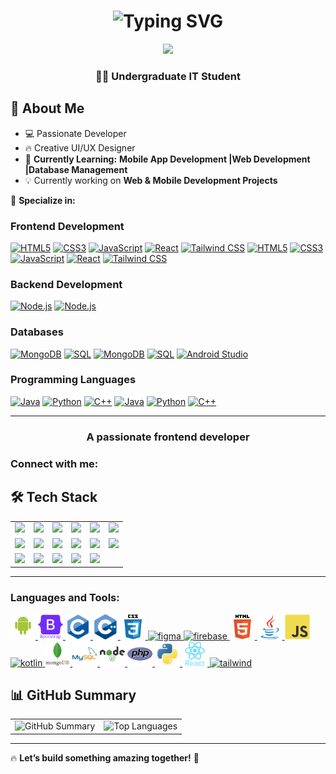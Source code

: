 <h1 align="center">
  <img src="https://readme-typing-svg.demolab.com?font=Fira+Code&weight=1000&size=28&duration=8000&pause=1000&color=FFFFFF&center=true&vCenter=true&random=false&width=600&lines=Hi+%F0%9F%91%8B+I'm+Chathurya+Dissanayake;" alt="Typing SVG" />
</h1>

<p align="center" ><img  src = "https://github.com/7oSkaaa/7oSkaaa/blob/main/Images/about_me.gif?raw=true" width = 100px></p>
<h3 align="center">🧑‍🎓 Undergraduate IT Student </h3>

## 🌟 About Me 

- 💻 Passionate Developer  
- 🔥 Creative UI/UX Designer 
- 🌱 **Currently Learning:** **Mobile App Development |Web Development |Database Management** 
- 💡 Currently working on **Web & Mobile Development Projects**


🔹 **Specialize in:** 
### Frontend Development
[![HTML5](https://img.shields.io/badge/-HTML5-E34F26?style=flat-square&logo=html5&logoColor=white)]()
[![CSS3](https://img.shields.io/badge/-CSS3-1572B6?style=flat-square&logo=css3&logoColor=white)]()
[![JavaScript](https://img.shields.io/badge/-JavaScript-F7DF1E?style=flat-square&logo=javascript&logoColor=black)]()
[![React](https://img.shields.io/badge/-React-61DAFB?style=flat-square&logo=react&logoColor=black)]()
[![Tailwind CSS](https://img.shields.io/badge/-Tailwind_CSS-38B2AC?style=flat-square&logo=tailwind-css&logoColor=white)]()
[![HTML5](https://img.shields.io/badge/-HTML5-E34F26?style=flat-square&logo=html5&logoColor=white)](https://developer.mozilla.org/en-US/docs/Web/HTML)
[![CSS3](https://img.shields.io/badge/-CSS3-1572B6?style=flat-square&logo=css3&logoColor=white)](https://developer.mozilla.org/en-US/docs/Web/CSS)
[![JavaScript](https://img.shields.io/badge/-JavaScript-F7DF1E?style=flat-square&logo=javascript&logoColor=black)](https://developer.mozilla.org/en-US/docs/Web/JavaScript)
[![React](https://img.shields.io/badge/-React-61DAFB?style=flat-square&logo=react&logoColor=black)](https://reactjs.org/)
[![Tailwind CSS](https://img.shields.io/badge/-Tailwind_CSS-38B2AC?style=flat-square&logo=tailwind-css&logoColor=white)](https://tailwindcss.com/)

### Backend Development 
[![Node.js](https://img.shields.io/badge/-Node.js-339933?style=flat-square&logo=node.js&logoColor=white)]()
[![Node.js](https://img.shields.io/badge/-Node.js-339933?style=flat-square&logo=node.js&logoColor=white)](https://nodejs.org/)


### Databases
[![MongoDB](https://img.shields.io/badge/-MongoDB-47A248?style=flat-square&logo=mongodb&logoColor=white)]()
[![SQL](https://img.shields.io/badge/-SQL-4479A1?style=flat-square&logo=mysql&logoColor=white)]()
[![MongoDB](https://img.shields.io/badge/-MongoDB-47A248?style=flat-square&logo=mongodb&logoColor=white)](https://www.mongodb.com/)
[![SQL](https://img.shields.io/badge/-SQL-4479A1?style=flat-square&logo=mysql&logoColor=white)](https://www.mysql.com/) 
[![Android Studio](https://skillicons.dev/icons?i=androidstudio&theme=dark)](https://developer.android.com/studio)



### Programming Languages
[![Java](https://img.shields.io/badge/-Java-007396?style=flat-square&logo=java&logoColor=white)]()
[![Python](https://img.shields.io/badge/-Python-3776AB?style=flat-square&logo=python&logoColor=white)]()
[![C++](https://img.shields.io/badge/-C++-00599C?style=flat-square&logo=c%2B%2B&logoColor=white)]()
[![Java](https://img.shields.io/badge/-Java-007396?style=flat-square&logo=java&logoColor=white)](https://www.java.com/)
[![Python](https://img.shields.io/badge/-Python-3776AB?style=flat-square&logo=python&logoColor=white)](https://www.python.org/)
[![C++](https://img.shields.io/badge/-C++-00599C?style=flat-square&logo=c%2B%2B&logoColor=white)](https://isocpp.org/)

---
<h3 align="center">A passionate frontend developer</h3>

<h3 align="left">Connect with me:</h3>
<p align="left">
</p>

## 🛠️ Tech Stack  

<table align="center">
  <tr>
    <td align="center"><img src="https://skillicons.dev/icons?i=python&theme=dark" width="50"></td>
    <td align="center"><img src="https://skillicons.dev/icons?i=java&theme=dark" width="50"></td>
    <td align="center"><img src="https://skillicons.dev/icons?i=kotlin&theme=dark" width="50"></td>
    <td align="center"><img src="https://skillicons.dev/icons?i=react&theme=dark" width="50"></td>
    <td align="center"><img src="https://skillicons.dev/icons?i=vite&theme=dark" width="50"></td>
    <td align="center"><img src="https://skillicons.dev/icons?i=nodejs&theme=dark" width="50"></td>
  </tr>
  <tr>
    <td align="center"><img src="https://skillicons.dev/icons?i=js&theme=dark" width="50"></td>
    <td align="center"><img src="https://skillicons.dev/icons?i=figma&theme=dark" width="50"></td>
    <td align="center"><img src="https://skillicons.dev/icons?i=html&theme=dark" width="50"></td>
    <td align="center"><img src="https://skillicons.dev/icons?i=css&theme=dark" width="50"></td>
    <td align="center"><img src="https://skillicons.dev/icons?i=tailwind&theme=dark" width="50"></td>
    <td align="center"><img src="https://skillicons.dev/icons?i=php&theme=dark" width="50"></td>
  </tr>
  <tr>
    <td align="center"><img src="https://skillicons.dev/icons?i=mysql&theme=dark" width="50"></td>
    <td align="center"><img src="https://skillicons.dev/icons?i=github&theme=dark" width="50"></td>
   </td>
    <td align="center"><img src="https://skillicons.dev/icons?i=googlecloud&theme=dark" width="50"></td>
    <td align="center"><img src="https://skillicons.dev/icons?i=postman&theme=dark" width="50"></td>
    <td align="center"><img src="https://skillicons.dev/icons?i=mongodb&theme=dark" width="50"></td>
  </tr>
</table>




---



<h3 align="left">Languages and Tools:</h3>
<p align="left"> <a href="https://developer.android.com" target="_blank" rel="noreferrer"> <img src="https://raw.githubusercontent.com/devicons/devicon/master/icons/android/android-original-wordmark.svg" alt="android" width="40" height="40"/> </a> <a href="https://getbootstrap.com" target="_blank" rel="noreferrer"> <img src="https://raw.githubusercontent.com/devicons/devicon/master/icons/bootstrap/bootstrap-plain-wordmark.svg" alt="bootstrap" width="40" height="40"/> </a> <a href="https://www.cprogramming.com/" target="_blank" rel="noreferrer"> <img src="https://raw.githubusercontent.com/devicons/devicon/master/icons/c/c-original.svg" alt="c" width="40" height="40"/> </a> <a href="https://www.w3schools.com/cpp/" target="_blank" rel="noreferrer"> <img src="https://raw.githubusercontent.com/devicons/devicon/master/icons/cplusplus/cplusplus-original.svg" alt="cplusplus" width="40" height="40"/> </a> <a href="https://www.w3schools.com/css/" target="_blank" rel="noreferrer"> <img src="https://raw.githubusercontent.com/devicons/devicon/master/icons/css3/css3-original-wordmark.svg" alt="css3" width="40" height="40"/> </a> <a href="https://www.figma.com/" target="_blank" rel="noreferrer"> <img src="https://www.vectorlogo.zone/logos/figma/figma-icon.svg" alt="figma" width="40" height="40"/> </a> <a href="https://firebase.google.com/" target="_blank" rel="noreferrer"> <img src="https://www.vectorlogo.zone/logos/firebase/firebase-icon.svg" alt="firebase" width="40" height="40"/> </a> <a href="https://www.w3.org/html/" target="_blank" rel="noreferrer"> <img src="https://raw.githubusercontent.com/devicons/devicon/master/icons/html5/html5-original-wordmark.svg" alt="html5" width="40" height="40"/> </a> <a href="https://www.java.com" target="_blank" rel="noreferrer"> <img src="https://raw.githubusercontent.com/devicons/devicon/master/icons/java/java-original.svg" alt="java" width="40" height="40"/> </a> <a href="https://developer.mozilla.org/en-US/docs/Web/JavaScript" target="_blank" rel="noreferrer"> <img src="https://raw.githubusercontent.com/devicons/devicon/master/icons/javascript/javascript-original.svg" alt="javascript" width="40" height="40"/> </a> <a href="https://kotlinlang.org" target="_blank" rel="noreferrer"> <img src="https://www.vectorlogo.zone/logos/kotlinlang/kotlinlang-icon.svg" alt="kotlin" width="40" height="40"/> </a> <a href="https://www.mongodb.com/" target="_blank" rel="noreferrer"> <img src="https://raw.githubusercontent.com/devicons/devicon/master/icons/mongodb/mongodb-original-wordmark.svg" alt="mongodb" width="40" height="40"/> </a> <a href="https://www.mysql.com/" target="_blank" rel="noreferrer"> <img src="https://raw.githubusercontent.com/devicons/devicon/master/icons/mysql/mysql-original-wordmark.svg" alt="mysql" width="40" height="40"/> </a> <a href="https://nodejs.org" target="_blank" rel="noreferrer"> <img src="https://raw.githubusercontent.com/devicons/devicon/master/icons/nodejs/nodejs-original-wordmark.svg" alt="nodejs" width="40" height="40"/> </a> <a href="https://www.php.net" target="_blank" rel="noreferrer"> <img src="https://raw.githubusercontent.com/devicons/devicon/master/icons/php/php-original.svg" alt="php" width="40" height="40"/> </a> <a href="https://www.python.org" target="_blank" rel="noreferrer"> <img src="https://raw.githubusercontent.com/devicons/devicon/master/icons/python/python-original.svg" alt="python" width="40" height="40"/> </a> <a href="https://reactjs.org/" target="_blank" rel="noreferrer"> <img src="https://raw.githubusercontent.com/devicons/devicon/master/icons/react/react-original-wordmark.svg" alt="react" width="40" height="40"/> </a> <a href="https://tailwindcss.com/" target="_blank" rel="noreferrer"> <img src="https://www.vectorlogo.zone/logos/tailwindcss/tailwindcss-icon.svg" alt="tailwind" width="40" height="40"/> </a> </p>

## 📊 GitHub Summary  
<table align="center">
  <tr>
    <td align="center"><img src="https://github-profile-summary-cards.vercel.app/api/cards/profile-details?username=Chathurya15&theme=tokyonight&bg_color=ffffff00" alt="GitHub Summary"></td>
    <td align="center"><img src="https://github-readme-stats.vercel.app/api/top-langs/?username=Chathurya15&layout=donut&theme=tokyonight&hide_border=true&hide=background" alt="Top Languages"></td>
  </tr>
</table>


---

🔥 **Let’s build something amazing together!** 🚀

